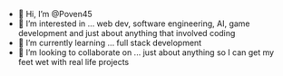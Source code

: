 - 👋 Hi, I’m @Poven45
- 👀 I’m interested in ... web dev, software engineering, AI, game development and just about anything that involved coding
- 🌱 I’m currently learning ... full stack development
- 💞️ I’m looking to collaborate on ... just about anything so I can get my feet wet with real life projects


<!---
Poven45/Poven45 is a ✨ special ✨ repository because its `README.md` (this file) appears on your GitHub profile.
You can click the Preview link to take a look at your changes.
--->
